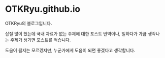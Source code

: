 # OTKRyu.github.io
OTKRyu의 블로그입니다.

삽질 많이 했는데 국내 자료가 없는 주제에 대한 포스트 번역이나,
일하다가 가끔 생각나는 주제가 생기면 포스트를 적습니다.

도움이 될지는 모르겠지만,
누군가에게 도움이 되면 좋겠다고 생각합니다.